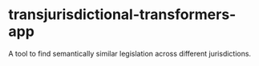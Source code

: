 # transjurisdictional-transformers-app
A tool to find semantically similar legislation across different jurisdictions.
